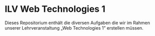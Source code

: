 # ILV Web Technologies 1

Dieses Repositorium enthält die diversen Aufgaben die wir im Rahmen 
unserer Lehrveranstaltung „Web Technologies 1” erstellen müssen.